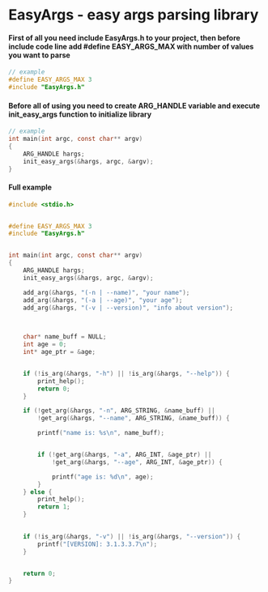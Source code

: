 # EasyArgs -  easy args parsing library

#### First of all you need include EasyArgs.h to your project, then before include code line add #define EASY_ARGS_MAX with number of values you want to parse
```c
// example
#define EASY_ARGS_MAX 3
#include "EasyArgs.h"
```

#### Before all of using you need to create ARG_HANDLE variable and execute init_easy_args function to initialize library
```c
// example
int main(int argc, const char** argv)
{
    ARG_HANDLE hargs;
    init_easy_args(&hargs, argc, &argv);
}
```

#### Full example
```c
#include <stdio.h>


#define EASY_ARGS_MAX 3
#include "EasyArgs.h"


int main(int argc, const char** argv)
{
	ARG_HANDLE hargs;
	init_easy_args(&hargs, argc, &argv);

	add_arg(&hargs, "(-n | --name)", "your name");
	add_arg(&hargs, "(-a | --age)", "your age");
	add_arg(&hargs, "(-v | --version)", "info about version");

	

	char* name_buff = NULL;
	int age = 0;
	int* age_ptr = &age;


	if (!is_arg(&hargs, "-h") || !is_arg(&hargs, "--help")) {
		print_help();
		return 0;
	}

	if (!get_arg(&hargs, "-n", ARG_STRING, &name_buff) || 
		!get_arg(&hargs, "--name", ARG_STRING, &name_buff)) {

		printf("name is: %s\n", name_buff);


		if (!get_arg(&hargs, "-a", ARG_INT, &age_ptr) ||
			!get_arg(&hargs, "--age", ARG_INT, &age_ptr)) {

			printf("age is: %d\n", age);
		}
	} else {
		print_help();
		return 1;
	}

	
	if (!is_arg(&hargs, "-v") || !is_arg(&hargs, "--version")) {
		printf("[VERSION]: 3.1.3.3.7\n");
	}


	return 0;
}
```

